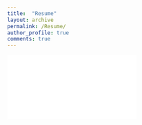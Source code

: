 ```yaml
---
title:  "Resume"
layout: archive
permalink: /Resume/
author_profile: true
comments: true
---
```


<embed src="{{ site.baseurl }}/viewable/Blake_Buchanan_Resume.pdf"/>
